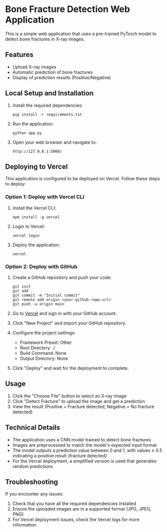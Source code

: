 # Bone Fracture Detection Web Application

This is a simple web application that uses a pre-trained PyTorch model to detect bone fractures in X-ray images.

## Features

- Upload X-ray images
- Automatic prediction of bone fractures
- Display of prediction results (Positive/Negative)

## Local Setup and Installation

1. Install the required dependencies:
   ```
   pip install -r requirements.txt
   ```

2. Run the application:
   ```
   python app.py
   ```

3. Open your web browser and navigate to:
   ```
   http://127.0.0.1:5000/
   ```

## Deploying to Vercel

This application is configured to be deployed on Vercel. Follow these steps to deploy:

### Option 1: Deploy with Vercel CLI

1. Install the Vercel CLI:
   ```
   npm install -g vercel
   ```

2. Login to Vercel:
   ```
   vercel login
   ```

3. Deploy the application:
   ```
   vercel
   ```

### Option 2: Deploy with GitHub

1. Create a GitHub repository and push your code:
   ```
   git init
   git add .
   git commit -m "Initial commit"
   git remote add origin <your-github-repo-url>
   git push -u origin main
   ```

2. Go to [Vercel](https://vercel.com) and sign in with your GitHub account.

3. Click "New Project" and import your GitHub repository.

4. Configure the project settings:
   - Framework Preset: Other
   - Root Directory: ./
   - Build Command: None
   - Output Directory: None

5. Click "Deploy" and wait for the deployment to complete.

## Usage

1. Click the "Choose File" button to select an X-ray image
2. Click "Detect Fracture" to upload the image and get a prediction
3. View the result (Positive = Fracture detected, Negative = No fracture detected)

## Technical Details

- The application uses a CNN model trained to detect bone fractures
- Images are preprocessed to match the model's expected input format
- The model outputs a prediction value between 0 and 1, with values ≥ 0.5 indicating a positive result (fracture detected)
- For the Vercel deployment, a simplified version is used that generates random predictions

## Troubleshooting

If you encounter any issues:

1. Check that you have all the required dependencies installed
2. Ensure the uploaded images are in a supported format (JPG, JPEG, PNG)
3. For Vercel deployment issues, check the Vercel logs for more information
